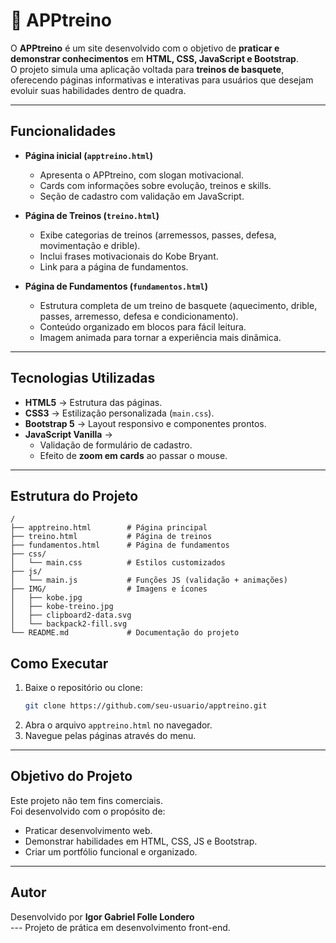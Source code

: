 # 🏀 APPtreino

O **APPtreino** é um site desenvolvido com o objetivo de **praticar e demonstrar conhecimentos** em **HTML, CSS, JavaScript e Bootstrap**.  
O projeto simula uma aplicação voltada para **treinos de basquete**, oferecendo páginas informativas e interativas para usuários que desejam evoluir suas habilidades dentro de quadra.

---

##  Funcionalidades

- **Página inicial (`apptreino.html`)**  
  - Apresenta o APPtreino, com slogan motivacional.  
  - Cards com informações sobre evolução, treinos e skills.  
  - Seção de cadastro com validação em JavaScript.

- **Página de Treinos (`treino.html`)**  
  - Exibe categorias de treinos (arremessos, passes, defesa, movimentação e drible).  
  - Inclui frases motivacionais do Kobe Bryant.  
  - Link para a página de fundamentos.

- **Página de Fundamentos (`fundamentos.html`)**  
  - Estrutura completa de um treino de basquete (aquecimento, drible, passes, arremesso, defesa e condicionamento).  
  - Conteúdo organizado em blocos para fácil leitura.  
  - Imagem animada para tornar a experiência mais dinâmica.

---

##  Tecnologias Utilizadas

- **HTML5** → Estrutura das páginas.  
- **CSS3** → Estilização personalizada (`main.css`).  
- **Bootstrap 5** → Layout responsivo e componentes prontos.  
- **JavaScript Vanilla** →  
  - Validação de formulário de cadastro.  
  - Efeito de **zoom em cards** ao passar o mouse.  

---

##  Estrutura do Projeto

```
/
├── apptreino.html        # Página principal
├── treino.html           # Página de treinos
├── fundamentos.html      # Página de fundamentos
├── css/
│   └── main.css          # Estilos customizados
├── js/
│   └── main.js           # Funções JS (validação + animações)
├── IMG/                  # Imagens e ícones
│   ├── kobe.jpg
│   ├── kobe-treino.jpg
│   ├── clipboard2-data.svg
│   └── backpack2-fill.svg
└── README.md             # Documentação do projeto
```



##  Como Executar

1. Baixe o repositório ou clone:
   ```bash
   git clone https://github.com/seu-usuario/apptreino.git
   ```
2. Abra o arquivo `apptreino.html` no navegador.  
3. Navegue pelas páginas através do menu.

---

##  Objetivo do Projeto

Este projeto não tem fins comerciais.  
Foi desenvolvido com o propósito de:  
- Praticar desenvolvimento web.  
- Demonstrar habilidades em HTML, CSS, JS e Bootstrap.  
- Criar um portfólio funcional e organizado.  

---

##  Autor

Desenvolvido por **Igor Gabriel Folle Londero**  
--- Projeto de prática em desenvolvimento front-end.
